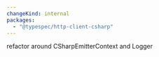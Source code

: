 ```yaml
---
changeKind: internal
packages:
  - "@typespec/http-client-csharp"
---
```


refactor around CSharpEmitterContext and Logger
